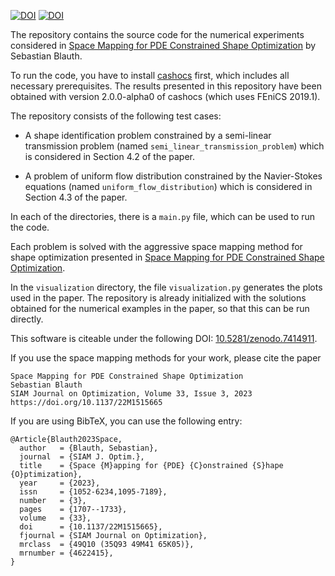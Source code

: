 [![DOI](https://img.shields.io/badge/DOI-10.1137%2F22M1515665-blue)](https://doi.org/10.1137/22M1515665)
[![DOI](https://zenodo.org/badge/DOI/10.5281/zenodo.7414911.svg)](https://doi.org/10.5281/zenodo.7414911)


The repository contains the source code for the numerical experiments considered
in [Space Mapping for PDE Constrained Shape Optimization](https://doi.org/10.1137/22M1515665) by Sebastian Blauth.

To run the code, you have to install [cashocs](https://cashocs.readthedocs.io/)
first, which includes all necessary prerequisites. The results presented in this
repository have been obtained with version 2.0.0-alpha0 of cashocs (which uses FEniCS 2019.1).

The repository consists of the following test cases:

- A shape identification problem constrained by a semi-linear transmission problem (named `semi_linear_transmission_problem`) which is considered in Section 4.2 of the paper.

- A problem of uniform flow distribution constrained by the Navier-Stokes equations (named `uniform_flow_distribution`) which is considered in Section 4.3 of the paper.

In each of the directories, there is a `main.py` file, which can be used to run the code. 

Each problem is solved with the aggressive space mapping method for shape optimization presented in [Space Mapping for PDE Constrained Shape Optimization](https://doi.org/10.1137/22M1515665).

In the `visualization` directory, the file `visualization.py` generates the plots used in the paper. The repository is already initialized with the solutions obtained for the numerical examples in the paper, so that this can be run directly.

This software is citeable under the following DOI: [10.5281/zenodo.7414911](https://doi.org/10.5281/zenodo.7414911).

If you use the space mapping methods for your work, please cite the paper

	Space Mapping for PDE Constrained Shape Optimization
	Sebastian Blauth
	SIAM Journal on Optimization, Volume 33, Issue 3, 2023
	https://doi.org/10.1137/22M1515665

If you are using BibTeX, you can use the following entry:

	@Article{Blauth2023Space,
	  author   = {Blauth, Sebastian},
	  journal  = {SIAM J. Optim.},
	  title    = {Space {M}apping for {PDE} {C}onstrained {S}hape {O}ptimization},
	  year     = {2023},
	  issn     = {1052-6234,1095-7189},
	  number   = {3},
	  pages    = {1707--1733},
	  volume   = {33},
	  doi      = {10.1137/22M1515665},
	  fjournal = {SIAM Journal on Optimization},
	  mrclass  = {49Q10 (35Q93 49M41 65K05)},
	  mrnumber = {4622415},
	}
